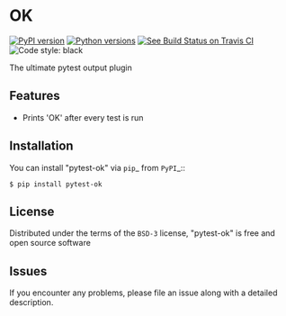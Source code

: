 # OK

[![PyPI version](https://img.shields.io/pypi/v/pytest-ok.svg)](https://pypi.org/project/pytest-ok)
[![Python versions](https://img.shields.io/pypi/pyversions/pytest-ok.svg)](https://pypi.org/project/pytest-ok)
[![See Build Status on Travis CI](https://travis-ci.org/ndevenish/pytest-ok.svg?branch=master)](https://travis-ci.org/ndevenish/pytest-ok)
![Code style: black](https://img.shields.io/badge/code%20style-black-000000.svg)

The ultimate pytest output plugin

## Features

* Prints 'OK' after every test is run


## Installation

You can install "pytest-ok" via `pip`_ from `PyPI`_::

    $ pip install pytest-ok


## License

Distributed under the terms of the `BSD-3` license, "pytest-ok" is free and open source software


## Issues

If you encounter any problems, please file an issue along with a detailed description.
